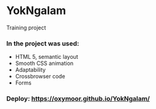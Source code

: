 # YokNgalam
Training project
### In the project was used:
- HTML 5, semantic layout
- Smooth CSS animation
- Adaptability
- Crossbrowser code
- Forms
### Deploy: https://oxymoor.github.io/YokNgalam/
